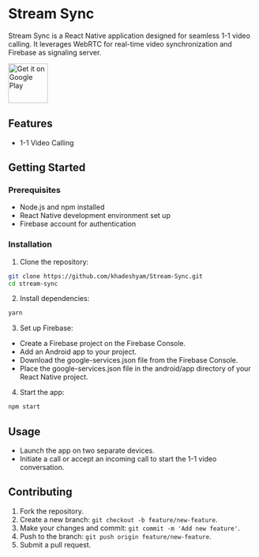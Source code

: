 # Stream Sync

Stream Sync is a React Native application designed for seamless 1-1 video calling. It leverages WebRTC for real-time video synchronization and Firebase as signaling server.

[<img src="https://play.google.com/intl/en_us/badges/static/images/badges/en_badge_web_generic.png" alt="Get it on Google Play" height="80">](https://play.google.com/store/apps/details?id=com.streamsync)

## Features

- 1-1 Video Calling

## Getting Started

### Prerequisites

- Node.js and npm installed
- React Native development environment set up
- Firebase account for authentication

### Installation

1. Clone the repository:

```bash
git clone https://github.com/khadeshyam/Stream-Sync.git
cd stream-sync
```

2. Install dependencies:

```bash
yarn
```
3. Set up Firebase:

- Create a Firebase project on the Firebase Console.
- Add an Android app to your project.
- Download the google-services.json file from the Firebase Console.
- Place the google-services.json file in the android/app directory of your React Native project.


4. Start the app:

```bash
npm start
```

## Usage

- Launch the app on two separate devices.
- Initiate a call or accept an incoming call to start the 1-1 video conversation.

## Contributing

1. Fork the repository.
2. Create a new branch: `git checkout -b feature/new-feature`.
3. Make your changes and commit: `git commit -m 'Add new feature'`.
4. Push to the branch: `git push origin feature/new-feature`.
5. Submit a pull request.
